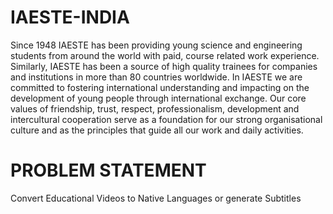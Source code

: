 # IAESTE-INDIA
Since 1948 IAESTE has been providing young science and engineering students from around the world with paid, course related work experience. Similarly, IAESTE has been a source of high quality trainees for companies and institutions in more than 80 countries worldwide.     In IAESTE we are committed to fostering international understanding and impacting on the development of young people through international exchange. Our core values of friendship, trust, respect, professionalism, development and intercultural cooperation serve as a foundation for our strong organisational culture and as the principles that guide all our work and daily activities.


# PROBLEM STATEMENT
Convert Educational Videos to Native Languages or generate Subtitles
